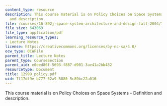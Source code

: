 ```yaml
---
content_type: resource
description: This course material is on Policy Choices on Space Systems - Definition
  and description.
file: /courses/16-892j-space-system-architecture-and-design-fall-2004/7f17df9eb77752a958805c89bc22a016_12999_policy.pdf
file_size: 643069
file_type: application/pdf
learning_resource_types:
- Lecture Notes
license: https://creativecommons.org/licenses/by-nc-sa/4.0/
ocw_type: OCWFile
parent_title: Lecture Notes
parent_type: CourseSection
parent_uid: e0eed86f-5693-f887-d901-3ae41a2bb482
resourcetype: Document
title: 12999_policy.pdf
uid: 7f17df9e-b777-52a9-5880-5c89bc22a016
---
```

This course material is on Policy Choices on Space Systems - Definition and description.